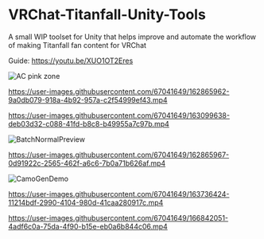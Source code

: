 # VRChat-Titanfall-Unity-Tools
A small WIP toolset for Unity that helps improve and automate the workflow of making Titanfall fan content for VRChat

Guide:
https://youtu.be/XUO1OT2Eres


![AC pink zone](https://user-images.githubusercontent.com/67041649/166842092-fb9ab7ab-71a7-4e6f-8c6f-6d648cb16d21.jpg)


https://user-images.githubusercontent.com/67041649/162865962-9a0db079-918a-4b92-957a-c2f54999ef43.mp4


https://user-images.githubusercontent.com/67041649/163099638-deb03d32-c088-41fd-b8c8-b49955a7c97b.mp4


![BatchNormalPreview](https://user-images.githubusercontent.com/67041649/182449092-5e2eb3be-a785-4a36-9440-10a781c69a9b.png)



https://user-images.githubusercontent.com/67041649/162865967-0d91922c-2565-462f-a6c6-7b0a71b626af.mp4


![CamoGenDemo](https://user-images.githubusercontent.com/67041649/193712416-7f4d1ca6-3fa0-488e-a477-6f6e98ac333f.jpg)


https://user-images.githubusercontent.com/67041649/163736424-11214bdf-2990-4104-980d-41caa280917c.mp4



https://user-images.githubusercontent.com/67041649/166842051-4adf6c0a-75da-4f90-b15e-eb0a6b844c06.mp4

